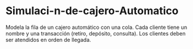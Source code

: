 # Simulaci-n-de-cajero-Automatico
Modela la fila de un cajero automático con una cola. Cada cliente tiene un nombre y  una transacción (retiro, depósito, consulta). Los clientes deben ser atendidos en  orden de llegada. 
